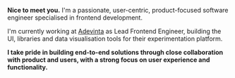 **Nice to meet you.** I'm a passionate, user-centric, product-focused software engineer specialised in frontend development.

I'm currently working at [Adevinta](https://adevinta.com) as Lead Frontend Engineer, building the UI, libraries and data visualisation tools for their experimentation platform.

**I take pride in building end-to-end solutions through close collaboration with product and users, with a strong focus on user experience and functionality.**

